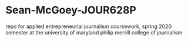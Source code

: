 # Sean-McGoey-JOUR628P

repo for applied entrepreneurial journalism coursework, spring 2020 semester at the university of maryland philip merrill college of journalism
